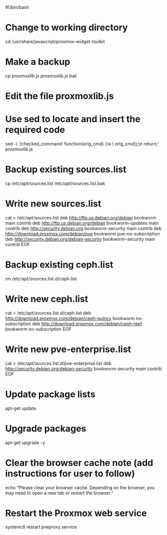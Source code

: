 #!/bin/bash

# Change to working directory
cd /usr/share/javascript/proxmox-widget-toolkit

# Make a backup
cp proxmoxlib.js proxmoxlib.js.bak

# Edit the file proxmoxlib.js
# Use sed to locate and insert the required code
sed -i '/checked_command: function(orig_cmd) {/a \    orig_cmd();\n    return;' proxmoxlib.js

# Backup existing sources.list
cp /etc/apt/sources.list /etc/apt/sources.list.bak

# Write new sources.list
cat <<EOF > /etc/apt/sources.list
deb http://ftp.us.debian.org/debian bookworm main contrib
deb http://ftp.us.debian.org/debian bookworm-updates main contrib
deb http://security.debian.org bookworm-security main contrib
deb http://download.proxmox.com/debian/pve bookworm pve-no-subscription
deb http://security.debian.org/debian-security bookworm-security main contrib
EOF

# Backup existing ceph.list
rm /etc/apt/sources.list.d/ceph.list

# Write new ceph.list
cat <<EOF > /etc/apt/sources.list.d/ceph.list
deb http://download.proxmox.com/debian/ceph-quincy bookworm no-subscription
deb http://download.proxmox.com/debian/ceph-reef bookworm no-subscription
EOF

# Write new pve-enterprise.list
cat <<EOF > /etc/apt/sources.list.d/pve-enterprise.list
deb http://security.debian.org/debian-security bookworm-security main contrib
EOF

# Update package lists
apt-get update

# Upgrade packages
apt-get upgrade -y

# Clear the browser cache note (add instructions for user to follow)
echo "Please clear your browser cache. Depending on the browser, you may need to open a new tab or restart the browser."
# Restart the Proxmox web service
systemctl restart pveproxy.service
